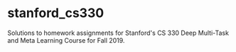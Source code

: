 # stanford_cs330
Solutions to homework assignments for Stanford's CS 330 Deep Multi-Task and Meta Learning Course for Fall 2019. 
